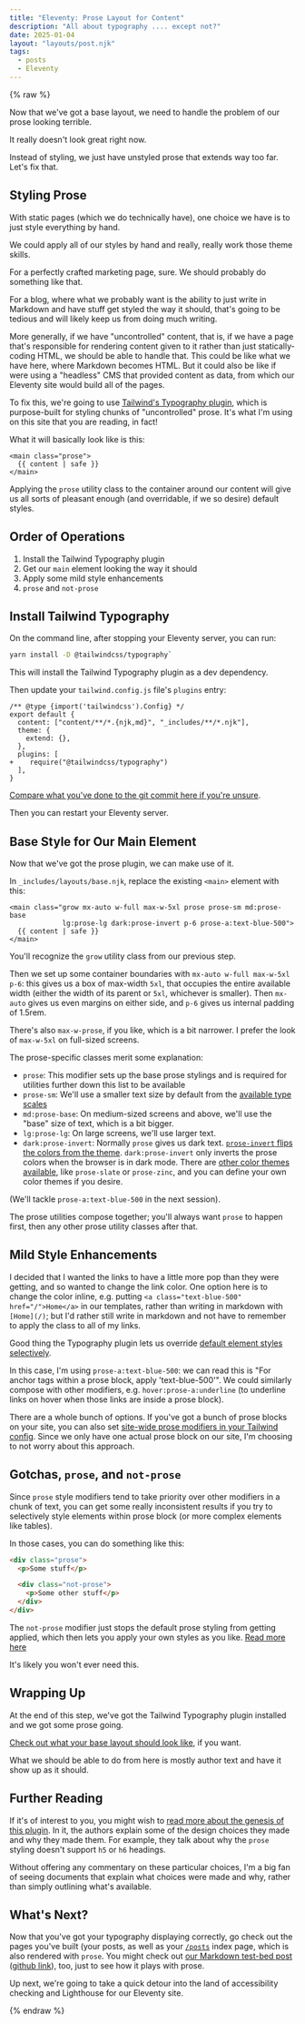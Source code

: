 ```yaml
---
title: "Eleventy: Prose Layout for Content"
description: "All about typography .... except not?"
date: 2025-01-04
layout: "layouts/post.njk"
tags:
  - posts
  - Eleventy
---
```


{% raw %}

Now that we've got a base layout, we need to handle the problem of our prose
looking terrible.

It really doesn't look great right now.

Instead of styling, we just have unstyled prose that extends way too far. Let's
fix that.

## Styling Prose

With static pages (which we do technically have), one choice we have is to just
style everything by hand.

We could apply all of our styles by hand and really, really work those theme
skills.

For a perfectly crafted marketing page, sure. We should probably do something
like that.

For a blog, where what we probably want is the ability to just write in
Markdown and have stuff get styled the way it should, that's going to be tedious
and will likely keep us from doing much writing.

More generally, if we have "uncontrolled" content, that is, if we have a page
that's responsible for rendering content given to it rather than just
statically-coding HTML, we should be able to handle that. This could be like
what we have here, where Markdown becomes HTML. But it could also be like if
were using a "headless" CMS that provided content as data, from which our
Eleventy site would build all of the pages.

To fix this, we're going to use [Tailwind's Typography
plugin](https://github.com/tailwindlabs/tailwindcss-typography), which is
purpose-built for styling chunks of "uncontrolled" prose. It's what I'm using on
this site that you are reading, in fact!

What it will basically look like is this:

```njk
<main class="prose">
  {{ content | safe }}
</main>
```

Applying the `prose` utility class to the container around our content will give
us all sorts of pleasant enough (and overridable, if we so desire) default
styles.

## Order of Operations

1. Install the Tailwind Typography plugin
1. Get our `main` element looking the way it should
1. Apply some mild style enhancements
1. `prose` and `not-prose`

## Install Tailwind Typography

On the command line, after stopping your Eleventy server, you can run:

```sh
yarn install -D @tailwindcss/typography`
```

This will install the Tailwind Typography plugin as a dev dependency.

Then update your `tailwind.config.js` file's `plugins` entry:

```diff-js
/** @type {import('tailwindcss').Config} */
export default {
  content: ["content/**/*.{njk,md}", "_includes/**/*.njk"],
  theme: {
    extend: {},
  },
  plugins: [
+    require("@tailwindcss/typography")
  ],
}
```

[Compare what you've done to the git commit here if you're
unsure](https://github.com/andrewek/implicit-moon/commit/e5f3aca08f86db32eba6ef1c299576c357b55fec).

Then you can restart your Eleventy server.

## Base Style for Our Main Element

Now that we've got the prose plugin, we can make use of it.

In `_includes/layouts/base.njk`, replace the existing `<main>` element with
this:

```njk
<main class="grow mx-auto w-full max-w-5xl prose prose-sm md:prose-base
             lg:prose-lg dark:prose-invert p-6 prose-a:text-blue-500">
  {{ content | safe }}
</main>
```

You'll recognize the `grow` utility class from our previous step.

Then we set up some container boundaries with `mx-auto w-full max-w-5xl p-6`:
this gives us a box of max-width `5xl`, that occupies the entire available width
(either the width of its parent or `5xl`, whichever is smaller). Then `mx-auto`
gives us even margins on either side, and `p-6` gives us internal padding of
1.5rem.

There's also `max-w-prose`, if you like, which is a bit narrower. I prefer the
look of `max-w-5xl` on full-sized screens.

The prose-specific classes merit some explanation:

+ `prose`: This modifier sets up the base prose stylings and is required for
  utilities further down this list to be available
+ `prose-sm`: We'll use a smaller text size by default from the [available type
  scales](https://github.com/tailwindlabs/tailwindcss-typography?tab=readme-ov-file#applying-a-type-scale)
+ `md:prose-base`: On medium-sized screens and above, we'll use the "base" size
  of text, which is a bit bigger.
+ `lg:prose-lg`: On large screens, we'll use larger text.
+ `dark:prose-invert`: Normally `prose` gives us dark text. [`prose-invert`
  flips the colors from the
  theme](https://github.com/tailwindlabs/tailwindcss-typography?tab=readme-ov-file#adapting-to-dark-mode).
  `dark:prose-invert` only inverts the prose colors when the browser is in dark
  mode. There are [other color themes
  available](https://github.com/tailwindlabs/tailwindcss-typography?tab=readme-ov-file#choosing-a-gray-scale),
  like `prose-slate` or `prose-zinc`, and you can define your own color themes
  if you desire.

(We'll tackle `prose-a:text-blue-500` in the next session).

The prose utilities compose together; you'll always want `prose` to happen
first, then any other prose utility classes after that.

## Mild Style Enhancements

I decided that I wanted the links to have a little more pop than they were
getting, and so wanted to change the link color. One option here is to change
the color inline, e.g. putting `<a class="text-blue-500" href="/">Home</a>` in
our templates, rather than writing in markdown with `[Home](/)`; but I'd rather
still write in markdown and not have to remember to apply the class to all of my
links.

Good thing the Typography plugin lets us override [default element styles selectively](https://github.com/tailwindlabs/tailwindcss-typography?tab=readme-ov-file#element-modifiers).

In this case, I'm using `prose-a:text-blue-500`: we can read this is "For anchor
tags within a prose block, apply 'text-blue-500'". We could similarly compose
with other modifiers, e.g. `hover:prose-a:underline` (to underline links on
hover when those links are inside a prose block).

There are a whole bunch of options. If you've got a bunch of prose blocks on
your site, you can also set [site-wide prose modifiers in your Tailwind
config](https://github.com/tailwindlabs/tailwindcss-typography?tab=readme-ov-file#customizing-the-css).
Since we only have one actual prose block on our site, I'm choosing to not worry
about this approach.

## Gotchas, `prose`, and `not-prose`

Since `prose` style modifiers tend to take priority over other modifiers in a
chunk of text, you can get some really inconsistent results if you try to
selectively style elements within prose block (or more complex elements like
tables).

In those cases, you can do something like this:

```html
<div class="prose">
  <p>Some stuff</p>

  <div class="not-prose">
    <p>Some other stuff</p>
  </div>
</div>
```

The `not-prose` modifier just stops the default prose styling from getting
applied, which then lets you apply your own styles as you like. [Read more
here](https://github.com/tailwindlabs/tailwindcss-typography?tab=readme-ov-file#undoing-typography-styles)

It's likely you won't ever need this.

## Wrapping Up

At the end of this step, we've got the Tailwind Typography plugin installed and
we got some prose going.

[Check out what your base layout should look
like](https://github.com/andrewek/implicit-moon/blob/218a457cc368ba8e3efbc6ff5c16ae948bd7a91f/_includes/layouts/base.njk#L41-L43),
if you want.

What we should be able to do from here is mostly author text and have it show up
as it should.

## Further Reading

If it's of interest to you, you might wish to [read more about the genesis of
this plugin](https://play.tailwindcss.com/uj1vGACRJA?layout=preview). In it, the
authors explain some of the design choices they made and why they made them. For
example, they talk about why the `prose` styling doesn't support `h5` or `h6`
headings.

Without offering any commentary on these particular choices, I'm a big fan of
seeing documents that explain what choices were made and why, rather than simply
outlining what's available.

## What's Next?

Now that you've got your typography displaying correctly, go check out the
pages you've built (your posts, as well as your [`/posts`](/posts) index page,
which is also rendered with `prose`. You might check out [our Markdown test-bed
post](/posts/2024-12-04-hello-world/) ([github
link](https://github.com/andrewek/implicit-moon/blob/main/content/posts/2024-12-04-hello-world.md)),
too, just to see how it plays with prose.

Up next, we're going to take a quick detour into the land of accessibility
checking and Lighthouse for our Eleventy site.

{% endraw %}
